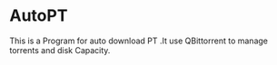 # AutoPT
This is a Program for auto download PT .It use QBittorrent to manage torrents and disk Capacity.
